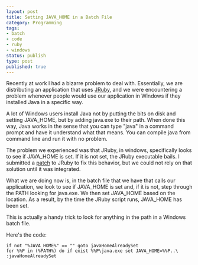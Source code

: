 ```yaml
---
layout: post
title: Setting JAVA_HOME in a Batch File
category: Programming
tags:
- batch
- code
- ruby
- windows
status: publish
type: post
published: true
---
```


Recently at work I had a bizarre problem to deal with.  Essentially, we are distributing an application that uses [JRuby](http://jruby.codehaus.org/), and we were encountering a problem whenever people would use our application in Windows if they installed Java in a specific way.

A lot of Windows users install Java not by putting the bits on disk and setting JAVA_HOME, but by adding java.exe to their path.  When done this way, Java works in the sense that you can type "java" in a command prompt and have it understand what that means.  You can compile java from command line and run it with no problem.

The problem we experienced was that JRuby, in windows, specifically looks to see if JAVA_HOME is set.  If it is not set, the JRuby executable bails.  I submitted a [patch](http://jira.codehaus.org/browse/JRUBY-2301) to JRuby to fix this behavior, but we could not rely on that solution until it was integrated.

What we are doing now is, in the batch file that we have that calls our application, we look to see if JAVA_HOME is set and, if it is not, step through the PATH looking for java.exe.  We then set JAVA_HOME based on the location.  As a result, by the time the JRuby script runs, JAVA_HOME has been set.

This is actually a handy trick to look for anything in the path in a Windows batch file.

Here's the code:

~~~batch
if not "%JAVA_HOME%" == "" goto javaHomeAlreadySet
for %%P in (%PATH%) do if exist %%P\java.exe set JAVA_HOME=%%P..\
:javaHomeAlreadySet
~~~

